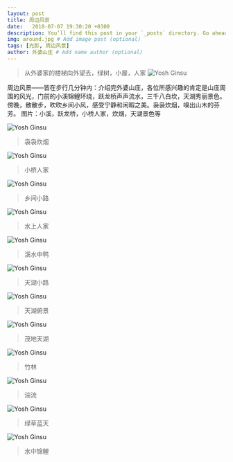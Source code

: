 ```yaml
---
layout: post
title: 周边风景
date:   2018-07-07 19:30:20 +0300
description: You’ll find this post in your `_posts` directory. Go ahead and edit it and re-build the site to see your changes. # Add post description (optional)
img: around.jpg # Add image post (optional)
tags: [光影, 周边风景]
author: 外婆山庄 # Add name author (optional)
---
```

>从外婆家的楼梯向外望去，绿树，小屋，人家
![Yosh Ginsu]({{site.baseurl}}/assets/img/around.jpg)

周边风景——皆在步行几分钟内：介绍完外婆山庄，各位所感兴趣的肯定是山庄周围的风光，门前的小溪锦鲤环绕，跃龙桥声声流水，三千八白坎，天湖秀丽景色。
傍晚，散散步，吹吹乡间小风，感受宁静和闲暇之美。袅袅炊烟，嗅出山木的芬芳。
图片：小溪，跃龙桥，小桥人家，炊烟，天湖景色等

![Yosh Ginsu]({{site.baseurl}}/assets/img/around19.jpg)
>袅袅炊烟
>

![Yosh Ginsu]({{site.baseurl}}/assets/img/around6.jpg)
>小桥人家
>

![Yosh Ginsu]({{site.baseurl}}/assets/img/around11.jpg)
>乡间小路
>

![Yosh Ginsu]({{site.baseurl}}/assets/img/around1.jpg)
>水上人家
>

![Yosh Ginsu]({{site.baseurl}}/assets/img/around12.jpg)
>溪水中鸭
>

![Yosh Ginsu]({{site.baseurl}}/assets/img/around16.jpg)
>天湖小路
>

![Yosh Ginsu]({{site.baseurl}}/assets/img/around18.jpg)
>天湖俯景
>

![Yosh Ginsu]({{site.baseurl}}/assets/img/around17.jpg)
>茂地天湖
>

![Yosh Ginsu]({{site.baseurl}}/assets/img/around21.jpg)
>竹林
>

![Yosh Ginsu]({{site.baseurl}}/assets/img/around24.jpg)
>湍流
>

![Yosh Ginsu]({{site.baseurl}}/assets/img/around26.jpg)
>绿草蓝天
>

![Yosh Ginsu]({{site.baseurl}}/assets/img/shanzhuang3.jpg)
>水中锦鲤
>


